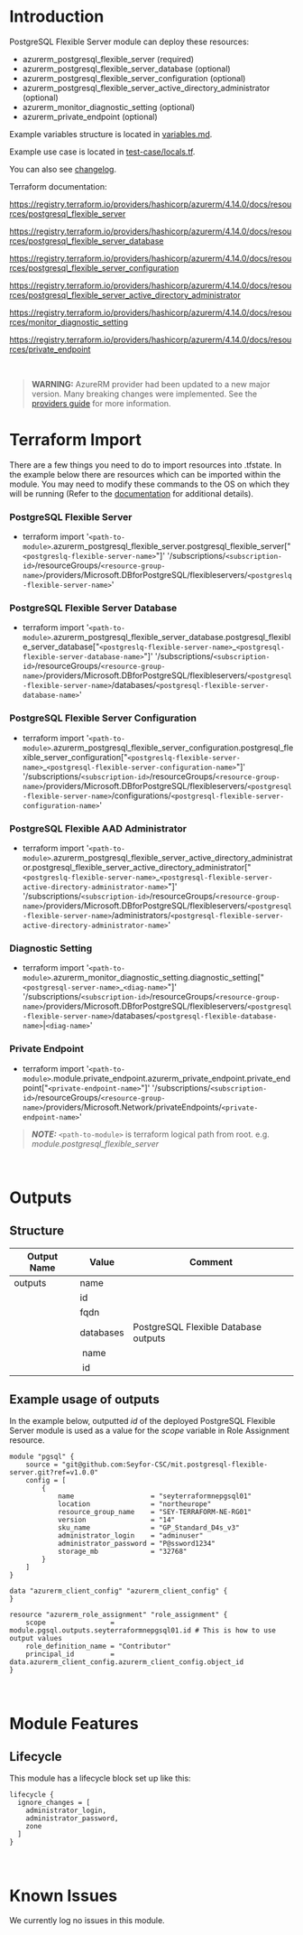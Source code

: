 # Introduction
PostgreSQL Flexible Server module can deploy these resources:
* azurerm_postgresql_flexible_server (required)
* azurerm_postgresql_flexible_server_database (optional)
* azurerm_postgresql_flexible_server_configuration (optional)
* azurerm_postgresql_flexible_server_active_directory_administrator (optional)
* azurerm_monitor_diagnostic_setting (optional)
* azurerm_private_endpoint (optional)

Example variables structure is located in [variables.md](variables.md).

Example use case is located in [test-case/locals.tf](test-case/locals.tf).

You can also see [changelog](CHANGELOG.md).

Terraform documentation:

https://registry.terraform.io/providers/hashicorp/azurerm/4.14.0/docs/resources/postgresql_flexible_server

https://registry.terraform.io/providers/hashicorp/azurerm/4.14.0/docs/resources/postgresql_flexible_server_database

https://registry.terraform.io/providers/hashicorp/azurerm/4.14.0/docs/resources/postgresql_flexible_server_configuration

https://registry.terraform.io/providers/hashicorp/azurerm/4.14.0/docs/resources/postgresql_flexible_server_active_directory_administrator

https://registry.terraform.io/providers/hashicorp/azurerm/4.14.0/docs/resources/monitor_diagnostic_setting

https://registry.terraform.io/providers/hashicorp/azurerm/4.14.0/docs/resources/private_endpoint

&nbsp;

> **WARNING:** AzureRM provider had been updated to a new major version. Many breaking changes were implemented. See the [providers guide](https://registry.terraform.io/providers/hashicorp/azurerm/latest/docs/guides/4.0-upgrade-guide) for more information.

# Terraform Import
There are a few things you need to do to import resources into .tfstate. In the example below there are resources which can be imported within the module. You may need to modify these commands to the OS on which they will be running (Refer to the [documentation](https://developer.hashicorp.com/terraform/cli/commands/import#example-import-into-resource-configured-with-for_each) for additional details).
### PostgreSQL Flexible Server
* terraform import '`<path-to-module>`.azurerm_postgresql_flexible_server.postgresql_flexible_server["`<postgreslq-flexible-server-name>`"]' '/subscriptions/`<subscription-id>`/resourceGroups/`<resource-group-name>`/providers/Microsoft.DBforPostgreSQL/flexibleservers/`<postgreslq-flexible-server-name>`'
### PostgreSQL Flexible Server Database
* terraform import '`<path-to-module>`.azurerm_postgresql_flexible_server_database.postgresql_flexible_server_database["`<postgreslq-flexible-server-name>`_`<postgresql-flexible-server-database-name>`"]' '/subscriptions/`<subscription-id>`/resourceGroups/`<resource-group-name>`/providers/Microsoft.DBforPostgreSQL/flexibleservers/`<postgresql-flexible-server-name>`/databases/`<postgresql-flexible-server-database-name>`'
### PostgreSQL Flexible Server Configuration
* terraform import '`<path-to-module>`.azurerm_postgresql_flexible_server_configuration.postgresql_flexible_server_configuration["`<postgreslq-flexible-server-name>`_`<postgresql-flexible-server-configuration-name>`"]' '/subscriptions/`<subscription-id>`/resourceGroups/`<resource-group-name>`/providers/Microsoft.DBforPostgreSQL/flexibleservers/`<postgresql-flexible-server-name>`/configurations/`<postgresql-flexible-server-configuration-name>`'
### PostgreSQL Flexible AAD Administrator
* terraform import '`<path-to-module>`.azurerm_postgresql_flexible_server_active_directory_administrator.postgresql_flexible_server_active_directory_administrator["`<postgreslq-flexible-server-name>`_`<postgresql-flexible-server-active-directory-administrator-name>`"]' '/subscriptions/`<subscription-id>`/resourceGroups/`<resource-group-name>`/providers/Microsoft.DBforPostgreSQL/flexibleservers/`<postgresql-flexible-server-name>`/administrators/`<postgresql-flexible-server-active-directory-administrator-name>`'
### Diagnostic Setting
* terraform import '`<path-to-module>`.azurerm_monitor_diagnostic_setting.diagnostic_setting["`<postgresql-server-name>`_`<diag-name>`"]' '/subscriptions/`<subscription-id>`/resourceGroups/`<resource-group-name>`/providers/Microsoft.DBforPostgreSQL/flexibleservers/`<postgresql-flexible-server-name>`/databases/`<postgresql-flexible-database-name>`|`<diag-name>`'
### Private Endpoint
* terraform import '`<path-to-module>`.module.private_endpoint.azurerm_private_endpoint.private_endpoint["`<private-endpoint-name>`"]' '/subscriptions/`<subscription-id>`/resourceGroups/`<resource-group-name>`/providers/Microsoft.Network/privateEndpoints/`<private-endpoint-name>`'

 > **_NOTE:_** `<path-to-module>` is terraform logical path from root. e.g. _module.postgresql\_flexible\_server_

&nbsp;

# Outputs
## Structure

| Output Name | Value      | Comment                              |
| ----------- | ---------- | ------------------------------------ |
| outputs     | name       |                                      |
|             | id         |                                      |
|             | fqdn       |                                      |
|             | databases  | PostgreSQL Flexible Database outputs |
|             | &nbsp;name |                                      |
|             | &nbsp;id   |                                      |

## Example usage of outputs
In the example below, outputted _id_ of the deployed PostgreSQL Flexible Server module is used as a value for the _scope_ variable in Role Assignment resource.
```
module "pgsql" {
    source = "git@github.com:Seyfor-CSC/mit.postgresql-flexible-server.git?ref=v1.0.0"
    config = [
        {
            name                   = "seyterraformnepgsql01"
            location               = "northeurope"
            resource_group_name    = "SEY-TERRAFORM-NE-RG01"
            version                = "14"
            sku_name               = "GP_Standard_D4s_v3"
            administrator_login    = "adminuser"
            administrator_password = "P@ssword1234"
            storage_mb             = "32768"
        }
    ]
}

data "azurerm_client_config" "azurerm_client_config" {
}

resource "azurerm_role_assignment" "role_assignment" {
    scope                = module.pgsql.outputs.seyterraformnepgsql01.id # This is how to use output values
    role_definition_name = "Contributor"
    principal_id         = data.azurerm_client_config.azurerm_client_config.object_id
}
```

&nbsp;

# Module Features
## Lifecycle
This module has a lifecycle block set up like this:
```
lifecycle {
  ignore_changes = [
    administrator_login,
    administrator_password,
    zone
  ]
}
```

&nbsp;

# Known Issues
We currently log no issues in this module.